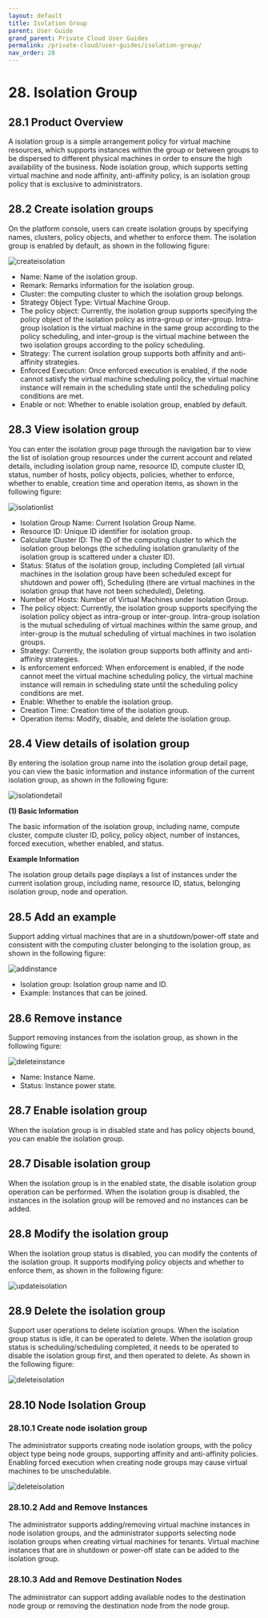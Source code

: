 ```yaml
---
layout: default
title: Isolation Group
parent: User Guide
grand_parent: Private Cloud User Guides
permalink: /private-cloud/user-guides/isolation-group/
nav_order: 28
---
```

# 28. Isolation Group

## 28.1 Product Overview

A isolation group is a simple arrangement policy for virtual machine resources, which supports instances within the group or between groups to be dispersed to different physical machines in order to ensure the high availability of the business. Node isolation group, which supports setting virtual machine and node affinity, anti-affinity policy, is an isolation group policy that is exclusive to administrators.

## 28.2 Create isolation groups

On the platform console, users can create isolation groups by specifying names, clusters, policy objects, and whether to enforce them. The isolation group is enabled by default, as shown in the following figure:

![createisolation](/assets/images/userguide/createisolation.png)

- Name: Name of the isolation group.
- Remark: Remarks information for the isolation group.
- Cluster: the computing cluster to which the isolation group belongs.
- Strategy Object Type: Virtual Machine Group.
- The policy object: Currently, the isolation group supports specifying the policy object of the isolation policy as intra-group or inter-group. Intra-group isolation is the virtual machine in the same group according to the policy scheduling, and inter-group is the virtual machine between the two isolation groups according to the policy scheduling.
- Strategy: The current isolation group supports both affinity and anti-affinity strategies.
- Enforced Execution: Once enforced execution is enabled, if the node cannot satisfy the virtual machine scheduling policy, the virtual machine instance will remain in the scheduling state until the scheduling policy conditions are met.
- Enable or not: Whether to enable isolation group, enabled by default.


## 28.3 View isolation group

You can enter the isolation group page through the navigation bar to view the list of isolation group resources under the current account and related details, including isolation group name, resource ID, compute cluster ID, status, number of hosts, policy objects, policies, whether to enforce, whether to enable, creation time and operation items, as shown in the following figure:

![isolationlist](/assets/images/userguide/isolationlist.png)

- Isolation Group Name: Current Isolation Group Name.
- Resource ID: Unique ID identifier for isolation group.
- Calculate Cluster ID: The ID of the computing cluster to which the isolation group belongs (the scheduling isolation granularity of the isolation group is scattered under a cluster ID).
- Status: Status of the isolation group, including Completed (all virtual machines in the isolation group have been scheduled except for shutdown and power off), Scheduling (there are virtual machines in the isolation group that have not been scheduled), Deleting.
- Number of Hosts: Number of Virtual Machines under Isolation Group.
- The policy object: Currently, the isolation group supports specifying the isolation policy object as intra-group or inter-group. Intra-group isolation is the mutual scheduling of virtual machines within the same group, and inter-group is the mutual scheduling of virtual machines in two isolation groups.
- Strategy: Currently, the isolation group supports both affinity and anti-affinity strategies.
- Is enforcement enforced: When enforcement is enabled, if the node cannot meet the virtual machine scheduling policy, the virtual machine instance will remain in scheduling state until the scheduling policy conditions are met.
- Enable: Whether to enable the isolation group.
- Creation Time: Creation time of the isolation group.
- Operation items: Modify, disable, and delete the isolation group.

## 28.4 View details of isolation group 

By entering the isolation group name into the isolation group detail page, you can view the basic information and instance information of the current isolation group, as shown in the following figure:

![isolationdetail](/assets/images/userguide/isolationdetail.png)

**(1) Basic Information**

The basic information of the isolation group, including name, compute cluster, compute cluster ID, policy, policy object, number of instances, forced execution, whether enabled, and status.

**Example Information**

The isolation group details page displays a list of instances under the current isolation group, including name, resource ID, status, belonging isolation group, node and operation.

## 28.5 Add an example

Support adding virtual machines that are in a shutdown/power-off state and consistent with the computing cluster belonging to the isolation group, as shown in the following figure:

![addinstance](/assets/images/userguide/addinstance.png)

- Isolation group: Isolation group name and ID.
- Example: Instances that can be joined.

## 28.6 Remove instance

Support removing instances from the isolation group, as shown in the following figure:

![deleteinstance](/assets/images/userguide/deleteinstance.png)

- Name: Instance Name.
- Status: Instance power state.

## 28.7 Enable isolation group 

When the isolation group is in disabled state and has policy objects bound, you can enable the isolation group.

## 28.7 Disable isolation group

When the isolation group is in the enabled state, the disable isolation group operation can be performed. When the isolation group is disabled, the instances in the isolation group will be removed and no instances can be added.

## 28.8 Modify the isolation group

When the isolation group status is disabled, you can modify the contents of the isolation group. It supports modifying policy objects and whether to enforce them, as shown in the following figure:

![updateisolation](/assets/images/userguide/updateisolation.png)

## 28.9 Delete the isolation group

Support user operations to delete isolation groups. When the isolation group status is idle, it can be operated to delete. When the isolation group status is scheduling/scheduling completed, it needs to be operated to disable the isolation group first, and then operated to delete. As shown in the following figure:

![deleteisolation](/assets/images/userguide/deleteisolation.png)



## 28.10 Node Isolation Group

### 28.10.1 Create node isolation group

The administrator supports creating node isolation groups, with the policy object type being node groups, supporting affinity and anti-affinity policies. Enabling forced execution when creating node groups may cause virtual machines to be unschedulable.

![deleteisolation](/assets/images/userguide/createnodeisolation.png)

### 28.10.2 Add and Remove Instances

The administrator supports adding/removing virtual machine instances in node isolation groups, and the administrator supports selecting node isolation groups when creating virtual machines for tenants. Virtual machine instances that are in shutdown or power-off state can be added to the isolation group.


### 28.10.3 Add and Remove Destination Nodes

The administrator can support adding available nodes to the destination node group or removing the destination node from the node group.


